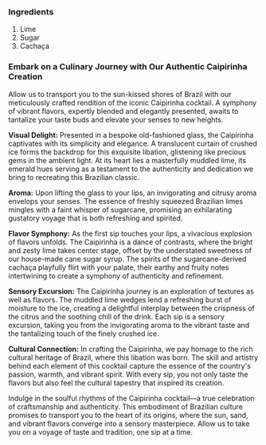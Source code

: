 ### Ingredients

1. Lime
2. Sugar
3. Cachaça

### Embark on a Culinary Journey with Our Authentic Caipirinha Creation

Allow us to transport you to the sun-kissed shores of Brazil with our meticulously crafted rendition of the iconic Caipirinha cocktail. A symphony of vibrant flavors, expertly blended and elegantly presented, awaits to tantalize your taste buds and elevate your senses to new heights.

**Visual Delight:**
Presented in a bespoke old-fashioned glass, the Caipirinha captivates with its simplicity and elegance. A translucent curtain of crushed ice forms the backdrop for this exquisite libation, glistening like precious gems in the ambient light. At its heart lies a masterfully muddled lime, its emerald hues serving as a testament to the authenticity and dedication we bring to recreating this Brazilian classic.

**Aroma:**
Upon lifting the glass to your lips, an invigorating and citrusy aroma envelops your senses. The essence of freshly squeezed Brazilian limes mingles with a faint whisper of sugarcane, promising an exhilarating gustatory voyage that is both refreshing and spirited.

**Flavor Symphony:**
As the first sip touches your lips, a vivacious explosion of flavors unfolds. The Caipirinha is a dance of contrasts, where the bright and zesty lime takes center stage, offset by the understated sweetness of our house-made cane sugar syrup. The spirits of the sugarcane-derived cachaça playfully flirt with your palate, their earthy and fruity notes intertwining to create a symphony of authenticity and refinement.

**Sensory Excursion:**
The Caipirinha journey is an exploration of textures as well as flavors. The muddled lime wedges lend a refreshing burst of moisture to the ice, creating a delightful interplay between the crispness of the citrus and the soothing chill of the drink. Each sip is a sensory excursion, taking you from the invigorating aroma to the vibrant taste and the tantalizing touch of the finely crushed ice.

**Cultural Connection:**
In crafting the Caipirinha, we pay homage to the rich cultural heritage of Brazil, where this libation was born. The skill and artistry behind each element of this cocktail capture the essence of the country's passion, warmth, and vibrant spirit. With every sip, you not only taste the flavors but also feel the cultural tapestry that inspired its creation.

Indulge in the soulful rhythms of the Caipirinha cocktail—a true celebration of craftsmanship and authenticity. This embodiment of Brazilian culture promises to transport you to the heart of its origins, where the sun, sand, and vibrant flavors converge into a sensory masterpiece. Allow us to take you on a voyage of taste and tradition, one sip at a time.
